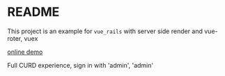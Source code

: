 # README

This project is an example for `vue_rails` with server side render and vue-roter, vuex

[online demo](http://vue.xiayuanyin.cn/)


Full CURD experience, sign in with 'admin', 'admin'
